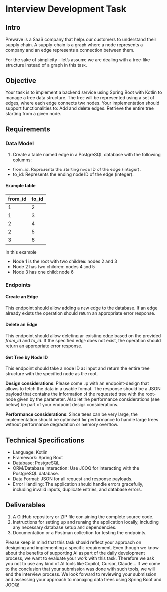 # Interview Development Task

## Intro

Prewave is a SaaS company that helps our customers to understand their supply chain. A supply-chain is a graph where a node represents a company and an edge represents a connection between them.

For the sake of simplicity - let’s assume we are dealing with a tree-like structure instead of a graph in this task.

## Objective

Your task is to implement a backend service using Spring Boot with Kotlin to manage a tree data structure. The tree will be represented using a set of edges, where each edge connects two nodes. Your implementation should support functionalities to:
 Add and delete edges.
 Retrieve the entire tree starting from a given node.

## Requirements
### Data Model
1. Create a table named edge in a PostgreSQL database with the following columns:
- from_id: Represents the starting node ID of the edge (integer).
- to_id: Represents the ending node ID of the edge (integer).

#### Example table
| from_id | to_id |
|---------|-------|
| 1       | 2     |
| 1       | 3     |
| 2       | 4     |
| 2       | 5     |
| 3       | 6     |
In this example
- Node 1 is the root with two children: nodes 2 and 3
- Node 2 has two children: nodes 4 and 5
- Node 3 has one child: node 6
### Endpoints
#### Create an Edge
This endpoint should allow adding a new edge to the database. If an edge already exists the
operation should return an appropriate error response.
#### Delete an Edge
This endpoint should allow deleting an existing edge based on the provided *from_id* and *to_id*.
If the specified edge does not exist, the operation should return an appropriate error response.
#### Get Tree by Node ID
This endpoint should take a node ID as input and return the entire tree structure with the
specified node as the root.

**Design considerations**: Please come up with an endpoint-design that allows to fetch the data
in a usable format. The response should be a JSON payload that contains the information of the
requested tree with the root-node given by the parameter. Also let the performance
considerations (see below) be part of your endpoint design considerations.

**Performance considerations**: Since trees can be very large, the implementation should be
optimised for performance to handle large trees without performance degradation or memory
overflow.

## Technical Specifications
- Language: Kotlin
- Framework: Spring Boot
- Database: PostgreSQL
- ORM/Database Interaction: Use JOOQ for interacting with the PostgreSQL database.
- Data Format: JSON for all request and response payloads.
- Error Handling: The application should handle errors gracefully, including invalid inputs,
duplicate entries, and database errors.

## Deliverables
1. A GitHub repository or ZIP file containing the complete source code.
2. Instructions for setting up and running the application locally, including any necessary
database setup and dependencies.
3. Documentation or a Postman collection for testing the endpoints.

Please keep in mind that this task should reflect your approach on designing and implementing
a specific requirement. Even though we know about the benefits of supporting AI as part of the
daily development process, we want to evaluate your work with this task. Therefore we ask you
not to use any kind of AI tools like Copilot, Cursor, Claude… If we come to the conclusion that
your submission was done with such tools, we will end the interview process.
We look forward to reviewing your submission and assessing your approach to managing data
trees using Spring Boot and JOOQ!